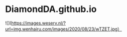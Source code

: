 # DiamondDA.github.io
 ![](https://images.weserv.nl/?url=img.wenhairu.com/images/2020/08/23/wTZET.jpg）
